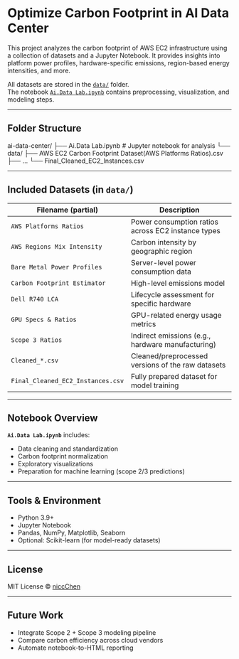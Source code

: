 # Optimize Carbon Footprint in AI Data Center

This project analyzes the carbon footprint of AWS EC2 infrastructure using a collection of datasets and a Jupyter Notebook. It provides insights into platform power profiles, hardware-specific emissions, region-based energy intensities, and more.

All datasets are stored in the [`data/`](./data) folder.  
The notebook [`Ai.Data Lab.ipynb`](./Ai.Data%20Lab.ipynb) contains preprocessing, visualization, and modeling steps.

---

## Folder Structure
ai-data-center/
├── Ai.Data Lab.ipynb                # Jupyter notebook for analysis
└── data/
    ├── AWS EC2 Carbon Footprint Dataset(AWS Platforms Ratios).csv
    ├── ...
    └── Final_Cleaned_EC2_Instances.csv

---

## Included Datasets (in `data/`)

| Filename (partial) | Description |
|--------------------|-------------|
| `AWS Platforms Ratios` | Power consumption ratios across EC2 instance types |
| `AWS Regions Mix Intensity` | Carbon intensity by geographic region |
| `Bare Metal Power Profiles` | Server-level power consumption data |
| `Carbon Footprint Estimator` | High-level emissions model |
| `Dell R740 LCA` | Lifecycle assessment for specific hardware |
| `GPU Specs & Ratios` | GPU-related energy usage metrics |
| `Scope 3 Ratios` | Indirect emissions (e.g., hardware manufacturing) |
| `Cleaned_*.csv` | Cleaned/preprocessed versions of the raw datasets |
| `Final_Cleaned_EC2_Instances.csv` | Fully prepared dataset for model training |

---

## Notebook Overview

**`Ai.Data Lab.ipynb`** includes:

- Data cleaning and standardization
- Carbon footprint normalization
- Exploratory visualizations
- Preparation for machine learning (scope 2/3 predictions)

---

## Tools & Environment

- Python 3.9+
- Jupyter Notebook
- Pandas, NumPy, Matplotlib, Seaborn
- Optional: Scikit-learn (for model-ready datasets)

---

## License

MIT License © [niccChen](https://github.com/niccChen)

---

## Future Work

- Integrate Scope 2 + Scope 3 modeling pipeline
- Compare carbon efficiency across cloud vendors
- Automate notebook-to-HTML reporting



